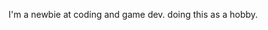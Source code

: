I'm a newbie at coding and game dev. doing this as a hobby.

<!---
deepSpaceRenegade/deepSpaceRenegade is a ✨ special ✨ repository because its `README.md` (this file) appears on your GitHub profile.
You can click the Preview link to take a look at your changes.
--->
